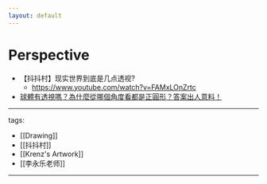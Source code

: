 ```yaml
---
layout: default
---
```


# Perspective


* 【抖抖村】现实世界到底是几点透视?
  * https://www.youtube.com/watch?v=FAMxLOnZrtc
* [球體有透視嗎？為什麼從哪個角度看都是正圓形？答案出人意料！](https://youtu.be/98Iu34l60OA)


---
tags:
  - [[Drawing]]
  - [[抖抖村]]
  - [[Krenz's Artwork]]
  - [[李永乐老师]]
  
---